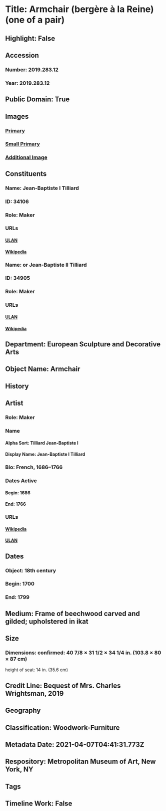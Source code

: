 # Title: Armchair (bergère à la Reine) (one of a pair)
## Highlight: False
## Accession
### Number: 2019.283.12
### Year: 2019.283.12
## Public Domain: True
## Images
### [Primary](https://images.metmuseum.org/CRDImages/es/original/DP-20703-019.jpg)
### [Small Primary](https://images.metmuseum.org/CRDImages/es/web-large/DP-20703-019.jpg)
### [Additional Image](https://images.metmuseum.org/CRDImages/es/original/DP-20703-020.jpg)
## Constituents
### Name: Jean-Baptiste I Tilliard
### ID: 34106
### Role: Maker
### URLs
#### [ULAN](http://vocab.getty.edu/page/ulan/500010817)
#### [Wikipedia](https://www.wikidata.org/wiki/Q3164166)
### Name: or Jean-Baptiste II Tilliard
### ID: 34905
### Role: Maker
### URLs
#### [ULAN](http://vocab.getty.edu/page/ulan/500000928)
#### [Wikipedia](https://www.wikidata.org/wiki/Q3164164)
## Department: European Sculpture and Decorative Arts
## Object Name: Armchair
## History
## Artist
### Role: Maker
### Name
#### Alpha Sort: Tilliard Jean-Baptiste I
#### Display Name: Jean-Baptiste I Tilliard
### Bio: French, 1686–1766
### Dates Active
#### Begin: 1686
#### End: 1766
### URLs
#### [Wikipedia](https://www.wikidata.org/wiki/Q3164166)
#### [ULAN](http://vocab.getty.edu/page/ulan/500010817)
## Dates
### Object: 18th century
### Begin: 1700
### End: 1799
## Medium: Frame of beechwood carved and gilded; upholstered in ikat
## Size
### Dimensions: confirmed: 40 7/8 × 31 1/2 × 34 1/4 in. (103.8 × 80 × 87 cm)
height of seat: 14 in. (35.6 cm)
## Credit Line: Bequest of Mrs. Charles Wrightsman, 2019
## Geography
## Classification: Woodwork-Furniture
## Metadata Date: 2021-04-07T04:41:31.773Z
## Respository: Metropolitan Museum of Art, New York, NY
## Tags
## Timeline Work: False